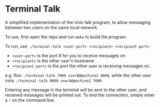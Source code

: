 Terminal Talk
==============
A simplified implementation of the Unix talk program, to allow messaging between two users on the same local network.

To use, first open the repo and run `make` to build the program.

To run, use `./terminal-talk <user-port> <recipient> <recipient-port>`
- `<user-port>` is the port # for you to receive messages on
- `<recipient>` is the other user's hostname
- `<recipient-port>` is the port the other user is receiving messages on.

e.g. Run `./terminal-talk 7000 userB@machine2 8000`, while the other user runs `./terminal-talk 8000 userA@machine1 7000`

Entering any message in the terminal will be sent to the other user, and received messages will be printed out. To end the connection, simply enter a `!` on the command line.
